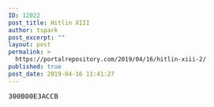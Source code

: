 ```yaml
---
ID: 12022
post_title: Hitlin XIII
author: tspark
post_excerpt: ""
layout: post
permalink: >
  https://portalrepository.com/2019/04/16/hitlin-xiii-2/
published: true
post_date: 2019-04-16 11:41:27
---
```

<pre>300B00E3ACCB</pre>